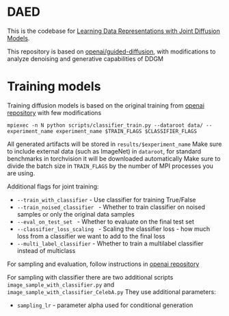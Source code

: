 # DAED

This is the codebase for [Learning Data Representations with Joint Diffusion Models](https://arxiv.org/abs/2301.13622).

This repository is based on [openai/guided-diffusion](https://github.com/openai/guided-diffusion), with modifications to analyze denoising and generative capabilities of DDGM

# Training models

Training diffusion models is based on the original training from [openai repository](https://github.com/openai/improved-diffusion) with few modifications

```
mpiexec -n N python scripts/classifier_train.py --dataroot data/ --experiment_name experiment_name $TRAIN_FLAGS $CLASSIFIER_FLAGS
```

All generated artifacts will be stored in `results/$experiment_name` Make sure to include external data (such as ImageNet) in `dataroot`, for standard benchmarks in torchvision it will be downloaded automatically
Make sure to divide the batch size in `TRAIN_FLAGS` by the number of MPI processes you are using.

Additional flags for joint training:
- `--train_with_classifier` - Use classifier for training True/False
- `--train_noised_classifier ` - Whether to train classifier on noised samples or only the original data samples
- `--eval_on_test_set ` - Whether to evaluate on the final test set
- `--classifier_loss_scaling ` - Scaling the classifier loss - how much loss from a classifier we want to add to the final loss
- `--multi_label_classifier` - Whether to train a multilabel classifier instead of multiclass

For sampling and evaluation, follow instructions in [openai repository](https://github.com/openai/improved-diffusion)

For sampling with classifier there are two additional scripts
`image_sample_with_classifier.py` and `image_sample_with_classifier_CelebA.py`
They use additional parameters:
- `sampling_lr` - parameter alpha used for conditional generation
